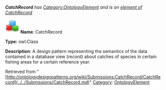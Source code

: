 ___CatchRecord__ has [Category:OntologyElement](../../Category/OntologyElement.md "Category:OntologyElement") and is an [element of](../../Property/ElementOf.md "Property:ElementOf") [CatchRecord](../../Submissions/CatchRecord.md "Submissions:CatchRecord")_


  




[![Class](../../images/thumb/2/27/Class.gif/45px-Class.gif)](../../Image/Class.gif.md "Class")
__Name__: CatchRecord 


__Type:__ owl:Class 


__Description__: A design pattern representing the semantics of the data contained in a database view (record) about catches of species in certain fishing areas for a certain reference year. 





Retrieved from "[http://ontologydesignpatterns.org/wiki/Submissions:CatchRecord/CatchRecord](../../Submissions/CatchRecord.md)"
 [Category](http://ontologydesignpatterns.org/wiki/Special:Categories "Special:Categories"): [OntologyElement](../../Category/OntologyElement.md "Category:OntologyElement")